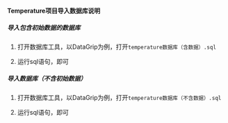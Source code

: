#### Temperature项目导入数据库说明

##### 导入包含初始数据的数据库

1. 打开数据库工具，以DataGrip为例，打开`temperature数据库（含数据）.sql`

2. 运行sql语句，即可

##### 导入数据库（不含初始数据）

1. 打开数据库工具，以DataGrip为例，打开`temperature数据库（不含数据）.sql`

2. 运行sql语句，即可
